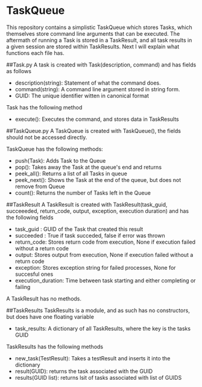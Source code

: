 # TaskQueue
This repository contains a simplistic TaskQueue which stores Tasks, which themselves store command line arguments that can be executed. The aftermath of running a Task is stored in a TaskResult, and all task results in a given session are stored within TaskResults. Next I will explain what functions each file has.

##Task.py
A task is created with Task(description, command) and has fields as follows
* description(string): Statement of what the command does.
* command(string): A command line argument stored in string form.
* GUID: The unique identifier witten in canonical format
  
Task has the following method
* execute(): Executes the command, and stores data in TaskResults
  
##TaskQueue.py
A TaskQueue is created with TaskQueue(), the fields should not be accessed directly.

TaskQueue has the following methods:
 * push(Task): Adds Task to the Queue
 * pop(): Takes away the Task at the queue's end and returns
 * peek_all(): Returns a list of all Tasks in queue
 * peek_next(): Shows the Task at the end of the queue, but does not remove from Queue
 * count(): Returns the number of Tasks left in the Queue

##TaskResult
A TaskResult is created with TaskResult(task\_guid, succeeeded, return_code, output, exception, execution duration) and has the following fields
 * task_guid : GUID of the Task that created this result
 * succeeded : True if task succeded, false if error was thrown
 * return_code: Stores return code from execution, None if execution failed without a return code
 * output: Stores output from execution, None if execution failed without a return code
 * exception: Stores exception string for failed processes, None for succesful ones
 * execution_duration: Time between task starting and either completing or failing
 
A TaskResult has no methods.

##TaskResults
TaskResults is a module, and as such has no constructors, but does have one floating variable
* task_results: A dictionary of all TaskResults, where the key is the tasks GUID

TaskResults has the following methods
* new_task(TestResult): Takes a testResult and inserts it into the dictionary
* result(GUID): returns the task associated with the GUID
* results(GUID list): returns lsit of tasks associated with list of GUIDS
